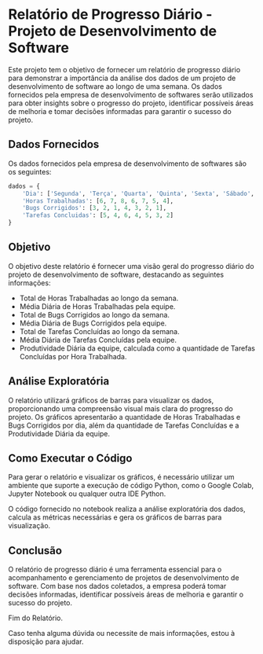 # Relatório de Progresso Diário - Projeto de Desenvolvimento de Software

Este projeto tem o objetivo de fornecer um relatório de progresso diário para demonstrar a importância da análise dos dados de um projeto de desenvolvimento de software ao longo de uma semana. Os dados fornecidos pela empresa de desenvolvimento de softwares serão utilizados para obter insights sobre o progresso do projeto, identificar possíveis áreas de melhoria e tomar decisões informadas para garantir o sucesso do projeto.

## Dados Fornecidos

Os dados fornecidos pela empresa de desenvolvimento de softwares são os seguintes:

```python
dados = {
    'Dia': ['Segunda', 'Terça', 'Quarta', 'Quinta', 'Sexta', 'Sábado', 'Domingo'],
    'Horas Trabalhadas': [6, 7, 8, 6, 7, 5, 4],
    'Bugs Corrigidos': [3, 2, 1, 4, 3, 2, 1],
    'Tarefas Concluidas': [5, 4, 6, 4, 5, 3, 2]
}
```

## Objetivo

O objetivo deste relatório é fornecer uma visão geral do progresso diário do projeto de desenvolvimento de software, destacando as seguintes informações:

- Total de Horas Trabalhadas ao longo da semana.
- Média Diária de Horas Trabalhadas pela equipe.
- Total de Bugs Corrigidos ao longo da semana.
- Média Diária de Bugs Corrigidos pela equipe.
- Total de Tarefas Concluídas ao longo da semana.
- Média Diária de Tarefas Concluídas pela equipe.
- Produtividade Diária da equipe, calculada como a quantidade de Tarefas Concluídas por Hora Trabalhada.

## Análise Exploratória

O relatório utilizará gráficos de barras para visualizar os dados, proporcionando uma compreensão visual mais clara do progresso do projeto. Os gráficos apresentarão a quantidade de Horas Trabalhadas e Bugs Corrigidos por dia, além da quantidade de Tarefas Concluídas e a Produtividade Diária da equipe.

## Como Executar o Código

Para gerar o relatório e visualizar os gráficos, é necessário utilizar um ambiente que suporte a execução de código Python, como o Google Colab, Jupyter Notebook ou qualquer outra IDE Python.

O código fornecido no notebook realiza a análise exploratória dos dados, calcula as métricas necessárias e gera os gráficos de barras para visualização.

## Conclusão

O relatório de progresso diário é uma ferramenta essencial para o acompanhamento e gerenciamento de projetos de desenvolvimento de software. Com base nos dados coletados, a empresa poderá tomar decisões informadas, identificar possíveis áreas de melhoria e garantir o sucesso do projeto.

Fim do Relatório.

Caso tenha alguma dúvida ou necessite de mais informações, estou à disposição para ajudar.

